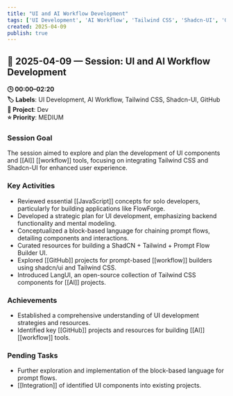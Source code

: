 ```yaml
---
title: "UI and AI Workflow Development"
tags: ['UI Development', 'AI Workflow', 'Tailwind CSS', 'Shadcn-UI', 'GitHub']
created: 2025-04-09
publish: true
---
```


## 📅 2025-04-09 — Session: UI and AI Workflow Development

**🕒 00:00–02:20**  
**🏷️ Labels**: UI Development, AI Workflow, Tailwind CSS, Shadcn-UI, GitHub  
**📂 Project**: Dev  
**⭐ Priority**: MEDIUM  


### Session Goal
The session aimed to explore and plan the development of UI components and [[AI]] [[workflow]] tools, focusing on integrating Tailwind CSS and Shadcn-UI for enhanced user experience.

### Key Activities
- Reviewed essential [[JavaScript]] concepts for solo developers, particularly for building applications like FlowForge.
- Developed a strategic plan for UI development, emphasizing backend functionality and mental modeling.
- Conceptualized a block-based language for chaining prompt flows, detailing components and interactions.
- Curated resources for building a ShadCN + Tailwind + Prompt Flow Builder UI.
- Explored [[GitHub]] projects for prompt-based [[workflow]] builders using shadcn/ui and Tailwind CSS.
- Introduced LangUI, an open-source collection of Tailwind CSS components for [[AI]] projects.

### Achievements
- Established a comprehensive understanding of UI development strategies and resources.
- Identified key [[GitHub]] projects and resources for building [[AI]] [[workflow]] tools.

### Pending Tasks
- Further exploration and implementation of the block-based language for prompt flows.
- [[Integration]] of identified UI components into existing projects.
